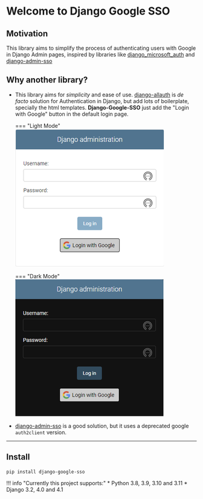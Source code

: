 # Welcome to Django Google SSO

## Motivation

This library aims to simplify the process of authenticating users with Google in Django Admin pages,
inspired by libraries like [django_microsoft_auth](https://github.com/AngellusMortis/django_microsoft_auth)
and [django-admin-sso](https://github.com/matthiask/django-admin-sso/)

## Why another library?

* This library aims for _simplicity_ and ease of use. [django-allauth](https://github.com/pennersr/django-allauth) is
  _de facto_ solution for Authentication in Django, but add lots of boilerplate, specially the html templates.
  **Django-Google-SSO** just add the "Login with Google" button in the default login page.

    === "Light Mode"
        ![](images/django_login_with_google_white.png)

    === "Dark Mode"
        ![](images/django_login_with_google_dark.png)

* [django-admin-sso](https://github.com/matthiask/django-admin-sso/) is a good solution, but it uses a deprecated
  google `auth2client` version.

---

## Install

```shell
pip install django-google-sso
```

!!! info "Currently this project supports:"
    * Python 3.8, 3.9, 3.10 and 3.11
    * Django 3.2, 4.0 and 4.1
